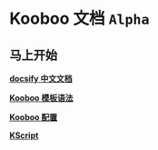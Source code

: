 # Kooboo 文档 `Alpha`

## 马上开始

[**docsify 中文文档**](https://docsify.js.org/#/zh-cn/)

[**Kooboo 模板语法**](/Kooboo模板语法/kooboo指令)

[**Kooboo 配置**](/kooboo配置/媒体库)

[**KScript**](KScript/)
